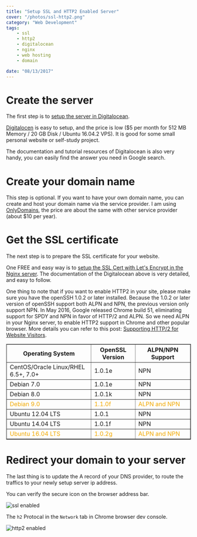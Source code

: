 ```yaml
---
title: "Setup SSL and HTTP2 Enabled Server"
cover: "/photos/ssl-http2.png"
category: "Web Development"
tags:
    - ssl
    - http2
    - digitalocean
    - nginx
    - web hosting
    - domain

date: "08/13/2017"
---
```

# Create the server

The first step is to [setup the server in Digitalocean](https://www.digitalocean.com/community/tutorials/initial-server-setup-with-ubuntu-16-04).  

[Digitalocen](https://www.digitalocean.com/) is easy to setup, and the price is low ($5 per month for 512 MB Memory / 20 GB Disk / Ubuntu 16.04.2 VPS).  It is good for some small personal website or self-study project.

The documentation and tutorial resources of Digitalocean is also very handy, you can easily find the answer you need in Google search.


# Create your domain name

This step is optional.  If you want to have your own domain name, you can create and host your domain name via the service provider.  I am using [OnlyDomains](https://www.onlydomains.com/), the price are about the same with other service provider (about $10 per year).

# Get the SSL certificate

The next step is to prepare the SSL certificate for your website.

One FREE and easy way is to [setup the SSL Cert with Let's Encrypt in the Nginx server](https://www.digitalocean.com/community/tutorials/how-to-secure-nginx-with-let-s-encrypt-on-ubuntu-16-04).  The documentation of the Digitalocean above is very detailed, and easy to follow.

One thing to note that if you want to enable HTTP2 in your site, please make sure you have the openSSH 1.0.2 or later installed.  Because the 1.0.2 or later version of openSSH support both ALPN and NPN, the previous version only support NPN.  In May 2016, Google released Chrome build 51, eliminating support for SPDY and NPN in favor of HTTP/2 and ALPN.  So we need ALPN in your Nginx server, to enable HTTP2 support in Chrome and other popular browser.  More details you can refer to this post: [Supporting HTTP/2 for Website Visitors](https://www.nginx.com/blog/supporting-http2-google-chrome-users/).

<table class="nginx-blog" border="1" style="width:100%">
    <colgroup>
        <col width="46%"><col width="24%">
    </colgroup>
    <tbody>
        <tr>
            <th>Operating System</th>
            <th>OpenSSL Version</th>
            <th>ALPN/NPN Support</th>
        </tr>
        <tr>
            <td>CentOS/Oracle Linux/RHEL 6.5+, 7.0+</td>
            <td>1.0.1e</td>
            <td>NPN</td>
        </tr>
        <tr>
            <td>Debian 7.0</td>
            <td>1.0.1e</td>
            <td>NPN</td>
        </tr>
        <tr>
            <td>Debian 8.0</td>
            <td>1.0.1k</td>
            <td>NPN</td>
        </tr>
        <tr>
            <td style="color:#f2a900">Debian 9.0</td>
            <td style="color:#f2a900">1.1.0f</td>
            <td style="color:#f2a900">ALPN and NPN</td>
        </tr>
        <tr>
            <td>Ubuntu 12.04 LTS</td>
            <td>1.0.1</td>
            <td>NPN</td>
        </tr>
        <tr>
            <td>Ubuntu 14.04 LTS</td>
            <td>1.0.1f</td>
            <td>NPN</td>
        </tr>
        <tr>
            <td style="color:#f2a900">Ubuntu 16.04 LTS</td>
            <td style="color:#f2a900">1.0.2g</td>
            <td style="color:#f2a900">ALPN and NPN</td>
        </tr>
    </tbody>
</table>

# Redirect your domain to your server

The last thing is to update the A record of your DNS provider, to route the traffics to your newly setup server ip address.

You can verify the secure icon on the browser address bar.

![ssl enabled](/photos/ssl-enabled.png "secure icon in browser")

The `h2` Protocal in the `Network` tab in Chrome browser dev console.

![http2 enabled](/photos/h2-protocal.png "h2 Protocal for all the traffics")

